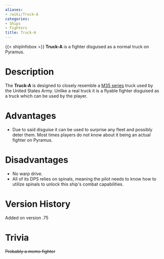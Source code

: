 ```yaml
---
aliases:
- /wiki/Truck-A
categories:
- Ships
- Fighters
title: Truck-A
---
```


{{< shipInfobox >}} **Truck-A** is a fighter disguised as a normal truck on Pyramus.

# Description

The **Truck-A** is designed to closely resemble a [M35 series](https://en.wikipedia.org/wiki/M35_series_2%C2%BD-ton_6%C3%976_cargo_truck) truck used by the United States Army. Unlike a real truck it is a flyable fighter disguised as a truck which can be used by the player.

# Advantages

- Due to said disguise it can be used to surprise any fleet and possibly deter them. Most times players do not know about it being an actual fighter on Pyramus.

# Disadvantages

- No warp drive.
- All of its DPS relies on spinals, meaning the pilot needs to know how to utilize spinals to unlock this ship's combat capabilities.

# Version History 

Added on version .75

# Trivia

<s>Probably a meme fighter</s>